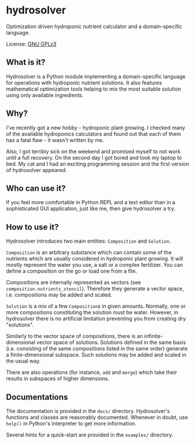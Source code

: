 hydrosolver
===========

Optimization driven hydroponic nutrient calculator and a domain-specific language.

License: [GNU GPLv3](https://www.gnu.org/licenses/gpl-3.0.en.html)


## What is it?

Hydrosolver is a Python module implementing a domain-specific language for operations with hydroponic nutrient solutions.
It also features mathematical optimization tools helping to mix the most suitable solution using only available ingredients.


## Why?

I've recently got a new hobby - hydroponic plant growing. I checked many of the available hydroponics calculators and found out that each of them has a fatal flaw - it wasn't written by me.

Also, I got terribly sick on the weekend and promised myself to not work until a full recovery. On the second day I got bored and took my laptop to bed. My cat and I had an exciting programming session and the first version of hydrosolver appeared.


## Who can use it?

If you feel more comfortable in Python REPL and a text editor than in a sophisticated GUI application, just like me, then give hydrosolver a try.


## How to use it?

Hydrosolver introduces two main entities: `Composition` and `Solution`. 

`Composition` is an arbitrary substance which can contain some of the nutrients which are usually considered in hydroponic plant growing.
It will mostly represent the water you use, a salt or a complex fertilizer.
You can define a composition on the go or load one from a file.

Compositions are internally represented as vectors (see `composition.nutrients_stencil`). Therefore they generate a vector space, i.e. compositions may be added and scaled.

`Solution` is a mix of a few `Composition`s in given amounts.
Normally, one or more compositions constituting the solution must be water.
However, in hydrosolver there is no artificial limitation preventing you from creating dry "solutions".

Similarly to the vector space of compositions, there is an infinite-dimensional vector space of solutions.
Solutions defined in the same basis (i.e. consisting of the same compositions listed in the same order) generate a finite-dimensional subspace.
Such solutions may be added and scaled in the usual way.

There are also operations (for instance, `add` and `merge`) which take their results in subspaces of higher dimensions.


## Documentations

The documentation is provided in the `docs/` directory.
Hydrosolver's functions and classes are reasonably documented.
Whenever in doubt, use `help()` in Python's interpreter to get more information.

Several hints for a quick-start are provided in the `examples/` directory.

